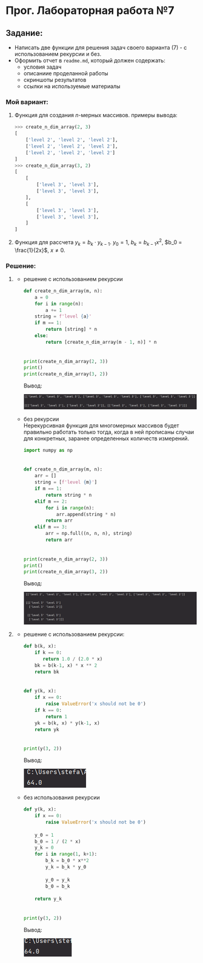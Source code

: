 # Прог. Лабораторная работа №7
## Задание:
- Написать две функции для решения задач своего варианта (7) - с использованием рекурсии и без.
- Оформить  отчет в ```readme.md```, который должен содержать:
  - условия задач
  - описаниие проделанной работы
  - скриншоты результатов
  - ссылки на используемые материалы

### Мой вариант:

1. Функция для создания $n$-мерных массивов.
   примеры вывода:
   ```Python
   >>> create_n_dim_array(2, 3)
   [
       ['level 2', 'level 2', 'level 2'],
       ['level 2', 'level 2', 'level 2'],
       ['level 2', 'level 2', 'level 2']
   ]
   >>> create_n_dim_array(3, 2)
   [
       [
           ['level 3', 'level 3'],
           ['level 3', 'level 3'],
       ], 
       [
           ['level 3', 'level 3'],
           ['level 3', 'level 3'],
       ]
   ]
   ```
2. Функция для рассчета $y_k = b_k \cdot y_{k-1}$. $y_0 = 1$, $b_k = b_{k-1} x^2$, $b_0 = \frac{1}{2x}$, $x \neq 0$.

### Решение:

1. - решение с использованием рекурсии
     ```Python
     def create_n_dim_array(m, n):
         a = 0
         for i in range(n):
             a += 1
         string = f'level {a}'
         if m == 1:
             return [string] * n
         else:
             return [create_n_dim_array(m - 1, n)] * n
  
  
     print(create_n_dim_array(2, 3))
     print()
     print(create_n_dim_array(3, 2))
     ```
     Вывод:
     
     ![img.png](img.png)

   - без рекурсии     
     Нерекурсивная функция для многомерных массивов будет правильно работать
     только тогда, когда в ней прописаны случаи для конкретных, заранее
     определенных количеств измерений. 
     
     ```Python
     import numpy as np


     def create_n_dim_array(m, n):
         arr = []
         string = [f'level {m}']
         if m == 1:
             return string * n
         elif m == 2:
             for i in range(n):
                 arr.append(string * n)
             return arr
         elif m == 3:
             arr = np.full((n, n, n), string)
             return arr


     print(create_n_dim_array(2, 3))
     print()
     print(create_n_dim_array(3, 2))
     ```
     Вывод:
     
     ![img_1.png](img_1.png)

2. - решение с использованием рекурсии:
     ```Python
     def b(k, x):
         if k == 0:
            return 1.0 / (2.0 * x)
         bk = b(k-1, x) * x ** 2
         return bk


     def y(k, x):
         if x == 0:
             raise ValueError('x should not be 0')
         if k == 0:
             return 1
         yk = b(k, x) * y(k-1, x)
         return yk


     print(y(3, 2))
     ```
     Вывод:

     ![img_2.png](img_2.png)

   - без использования рекурсии
     ```Python
     def y(k, x):
         if x == 0:
             raise ValueError('x should not be 0')

         y_0 = 1
         b_0 = 1 / (2 * x)
         y_k = 0
         for i in range(1, k+1):
             b_k = b_0 * x**2
             y_k = b_k * y_0

             y_0 = y_k
             b_0 = b_k

         return y_k


     print(y(3, 2))
     ```
     Вывод:
     
     ![img_3.png](img_3.png)

